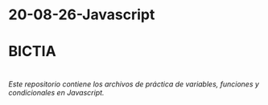 # 20-08-26-Javascript

<h1>BICTIA<h1/>


<h6>Este repositorio contiene los archivos de práctica de variables, funciones y condicionales en Javascript.</h6>
